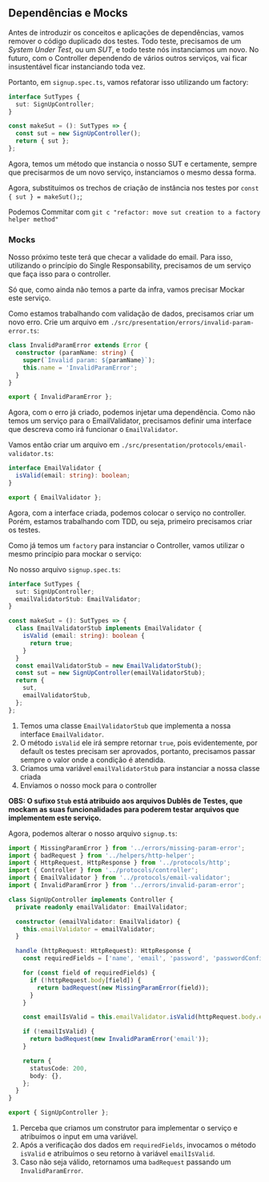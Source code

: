 ## Dependências e Mocks

Antes de introduzir os conceitos e aplicações de dependências, vamos remover o código duplicado dos testes. Todo teste, precisamos de um _System Under Test_, ou um _SUT_, e todo teste nós instanciamos um novo. No futuro, com o Controller dependendo de vários outros serviços, vai ficar insustentável ficar instanciando toda vez.

Portanto, em `signup.spec.ts`, vamos refatorar isso utilizando um factory:
```Typescript
interface SutTypes {
  sut: SignUpController;
}

const makeSut = (): SutTypes => {
  const sut = new SignUpController();
  return { sut };
};
```

Agora, temos um método que instancia o nosso SUT e certamente, sempre que precisarmos de um novo serviço, instanciamos o mesmo dessa forma.

Agora, substituímos os trechos de criação de instância nos testes por `const { sut } = makeSut();`;

Podemos Commitar com `git c "refactor: move sut creation to a factory helper method"`

### Mocks

Nosso próximo teste terá que checar a validade do email. Para isso, utilizando o princípio do Single Responsability, precisamos de um serviço que faça isso para o controller.

Só que, como ainda não temos a parte da infra, vamos precisar Mockar este serviço.

Como estamos trabalhando com validação de dados, precisamos criar um novo erro. Crie um arquivo em `./src/presentation/errors/invalid-param-error.ts`:
```Typescript
class InvalidParamError extends Error {
  constructor (paramName: string) {
    super(`Invalid param: ${paramName}`);
    this.name = 'InvalidParamError';
  }
}

export { InvalidParamError };
```

Agora, com o erro já criado, podemos injetar uma dependência. Como não temos um serviço para o EmailValidator, precisamos definir uma interface que descreva como irá funcionar o `EmailValidator`.

Vamos então criar um arquivo em `./src/presentation/protocols/email-validator.ts`:
```Typescript
interface EmailValidator {
  isValid(email: string): boolean;
}

export { EmailValidator };
```

Agora, com a interface criada, podemos colocar o serviço no controller. Porém, estamos trabalhando com TDD, ou seja, primeiro precisamos criar os testes.

Como já temos um `factory` para instanciar o Controller, vamos utilizar o mesmo princípio para mockar o serviço:

No nosso arquivo `signup.spec.ts`:
```Typescript
interface SutTypes {
  sut: SignUpController;
  emailValidatorStub: EmailValidator;
}

const makeSut = (): SutTypes => {
  class EmailValidatorStub implements EmailValidator {
    isValid (email: string): boolean {
      return true;
    }
  }
  const emailValidatorStub = new EmailValidatorStub();
  const sut = new SignUpController(emailValidatorStub);
  return {
    sut,
    emailValidatorStub,
  };
};
```

1. Temos uma classe `EmailValidatorStub` que implementa a nossa interface `EmailValidator`.
2. O método `isValid` ele irá sempre retornar `true`, pois evidentemente, por default os testes precisam ser aprovados, portanto, precisamos passar sempre o valor onde a condição é atendida.
3. Criamos uma variável `emailValidatorStub` para instanciar a nossa classe criada
4. Enviamos o nosso mock para o controller

**OBS: O sufixo `Stub` está atribuido aos arquivos Dublês de Testes, que mockam as suas funcionalidades para poderem testar arquivos que implementem este serviço.**

Agora, podemos alterar o nosso arquivo `signup.ts`:
```Typescript
import { MissingParamError } from '../errors/missing-param-error';
import { badRequest } from '../helpers/http-helper';
import { HttpRequest, HttpResponse } from '../protocols/http';
import { Controller } from '../protocols/controller';
import { EmailValidator } from '../protocols/email-validator';
import { InvalidParamError } from '../errors/invalid-param-error';

class SignUpController implements Controller {
  private readonly emailValidator: EmailValidator;

  constructor (emailValidator: EmailValidator) {
    this.emailValidator = emailValidator;
  }

  handle (httpRequest: HttpRequest): HttpResponse {
    const requiredFields = ['name', 'email', 'password', 'passwordConfirmation'];

    for (const field of requiredFields) {
      if (!httpRequest.body[field]) {
        return badRequest(new MissingParamError(field));
      }
    }

    const emailIsValid = this.emailValidator.isValid(httpRequest.body.email);

    if (!emailIsValid) {
      return badRequest(new InvalidParamError('email'));
    }

    return {
      statusCode: 200,
      body: {},
    };
  }
}

export { SignUpController };
```

1. Perceba que criamos um construtor para implementar o serviço e atribuímos o input em uma variável.
2. Após a verificação dos dados em `requiredFields`, invocamos o método `isValid` e atribuímos o seu retorno à variável `emailIsValid`.
3. Caso não seja válido, retornamos uma `badRequest` passando um `InvalidParamError`.

